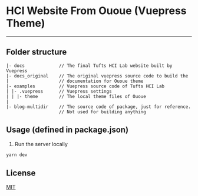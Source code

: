 # HCI Website From Ououe (Vuepress Theme)

---

## Folder structure

```
|- docs             // The final Tufts HCI Lab website built by Vuepress
|- docs_original    // The original vuepress source code to build the
|                   // documentation for Ououe theme
|- examples         // Vuepress source code of Tufts HCI Lab  
| |- .vuepress      // Vuepress settings
| | |- theme        // The local theme files of Ououe
|
|- blog-multidir    // The source code of package, just for reference.
                    // Not used for building anything
```

## Usage (defined in package.json)
1. Run the server locally
```sh
yarn dev
```

## License

[MIT](http://opensource.org/licenses/MIT)
